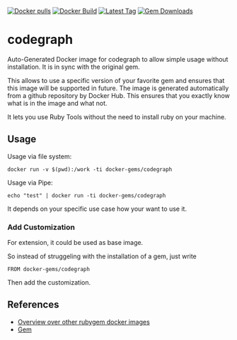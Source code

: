 [![Docker pulls](https://img.shields.io/docker/pulls/rubygem/codegraph.svg)](https://hub.docker.com/r/rubygem/codegraph/)
[![Docker Build](https://img.shields.io/docker/automated/rubygem/codegraph.svg)](https://hub.docker.com/r/rubygem/codegraph/)
[![Latest Tag](https://img.shields.io/github/tag/docker-rubygem/codegraph.svg)](https://hub.docker.com/r/rubygem/codegraph/)
[![Gem Downloads](https://img.shields.io/gem/dt/codegraph.svg)](https://rubygems.org/gems/codegraph/)
# codegraph

Auto-Generated Docker image for codegraph to allow simple usage without installation.
It is in sync with the original gem.

This allows to use a specific version of your favorite gem and ensures that this image will be supported in future.
The image is generated automatically from a github repository by Docker Hub.
This ensures that you exactly know what is in the image and what not.

It lets you use Ruby Tools without the need to install ruby on your machine.

## Usage

Usage via file system:

`docker run -v $(pwd):/work -ti docker-gems/codegraph`

Usage via Pipe:

`echo "test" | docker run -ti docker-gems/codegraph`

It depends on your specific use case how your want to use it.

### Add Customization

For extension, it could be used as base image.

So instead of struggeling with the installation of a gem, just write

`FROM docker-gems/codegraph`

Then add the customization.

## References

 - [Overview over other rubygem docker images](https://github.com/thinkbot/docker-rubygem)
 - [Gem](https://rubygems.org/gems/codegraph/)
